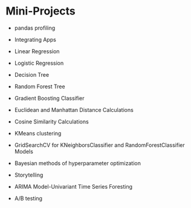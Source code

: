 # Mini-Projects
* pandas profiling

* Integrating Apps

* Linear Regression

* Logistic Regression

* Decision Tree

* Random Forest Tree

* Gradient Boosting Classifier

* Euclidean and Manhattan Distance Calculations

* Cosine Similarity Calculations

* KMeans clustering

* GridSearchCV for KNeighborsClassifier and RandomForestClassifier Models

* Bayesian methods of hyperparameter optimization

* Storytelling

* ARIMA Model-Univariant Time Series Foresting

* A/B testing
